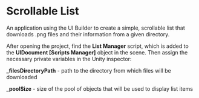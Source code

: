 # Scrollable List

An application using the UI Builder to create a simple, scrollable list that downloads .png files and their information from a given directory.

After opening the project, find the **List Manager** script, which is added to the **UIDocument [Scripts Manager]** object in the scene. Then assign the necessary private variables in the Unity inspector:

**_filesDirectoryPath** - path to the directory from which files will be downloaded

**_poolSize** - size of the pool of objects that will be used to display list items



